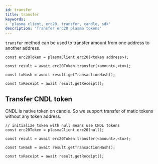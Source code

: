 ```yaml
---
id: transfer
title: transfer
keywords: 
- 'plasma client, erc20, transfer, candle, sdk'
description: 'Transfer erc20 plasma tokens'
---
```


`transfer` method can be used to transfer amount from one address to another address.

```
const erc20Token = plasmaClient.erc20(<token address>);

const result = await erc20Token.transfer(<amount>,<to>);

const txHash = await result.getTransactionHash();

const txReceipt = await result.getReceipt();

```

## Transfer CNDL token

CNDL is native token on candle. So we support transfer of matic tokens without any token address.

```
// initialize token with null means use CNDL tokens
const erc20Token = plasmaClient.erc20(null);

const result = await erc20Token.transfer(<amount>,<to>);

const txHash = await result.getTransactionHash();

const txReceipt = await result.getReceipt();
```
